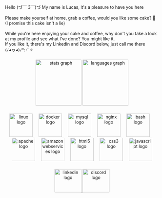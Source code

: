 <p align="left">Hello (づ￣ 3￣)づ My name is Lucas, it's a pleasure to have you here <br><br>Please make yourself at home, grab a coffee, would you like some cake? 🎂 (I promise this cake isn't a lie)<br><br>While you're here enjoying your cake and coffee, why don't you take a look at my profile and see what I've done? You might like it.<br>If you like it, there's my Linkedin and Discord below, just call me there<br> (ﾉ◕ヮ◕)ﾉ*:･ﾟ✧</p>

###

<div align="center">
  <img src="https://github-readme-stats.vercel.app/api?username=Lukas-jos&hide_title=false&hide_rank=false&show_icons=true&include_all_commits=true&count_private=true&disable_animations=false&theme=dracula&locale=en&hide_border=false&order=1" height="150" alt="stats graph"  />
  <img src="https://github-readme-stats.vercel.app/api/top-langs?username=Lukas-jos&locale=en&hide_title=false&layout=compact&card_width=320&langs_count=5&theme=dracula&hide_border=false&order=2" height="150" alt="languages graph"  />
</div>

###

<div align="center">
  <img src="https://cdn.jsdelivr.net/gh/devicons/devicon/icons/linux/linux-original.svg" height="76" alt="linux logo"  />
  <img width="12" />
  <img src="https://cdn.jsdelivr.net/gh/devicons/devicon/icons/docker/docker-original.svg" height="76" alt="docker logo"  />
  <img width="12" />
  <img src="https://cdn.jsdelivr.net/gh/devicons/devicon/icons/mysql/mysql-original.svg" height="76" alt="mysql logo"  />
  <img width="12" />
  <img src="https://cdn.jsdelivr.net/gh/devicons/devicon/icons/nginx/nginx-original.svg" height="76" alt="nginx logo"  />
  <img width="12" />
  <img src="https://cdn.simpleicons.org/gnubash/4EAA25" height="76" alt="bash logo"  />
  <img width="12" />
  <img src="https://cdn.simpleicons.org/apache/D22128" height="76" alt="apache logo"  />
  <img width="12" />
  <img src="https://skillicons.dev/icons?i=aws" height="76" alt="amazonwebservices logo"  />
  <img width="12" />
  <img src="https://cdn.simpleicons.org/html5/E34F26" height="76" alt="html5 logo"  />
  <img width="12" />
  <img src="https://cdn.simpleicons.org/css3/1572B6" height="76" alt="css3 logo"  />
  <img width="12" />
  <img src="https://cdn.simpleicons.org/javascript/F7DF1E" height="76" alt="javascript logo"  />
</div>

###

<div align="center">
  <a href="https://www.linkedin.com/in/lucas-souza-779927135/" target="_blank">
    <img src="https://raw.githubusercontent.com/maurodesouza/profile-readme-generator/master/src/assets/icons/social/linkedin/default.svg" width="88" height="76" alt="linkedin logo"  />
  </a>
  <a href="https://discordapp.com/users/kuroneko3446" target="_blank">
    <img src="https://raw.githubusercontent.com/maurodesouza/profile-readme-generator/master/src/assets/icons/social/discord/default.svg" width="88" height="76" alt="discord logo"  />
  </a>
</div>

###

###

###
